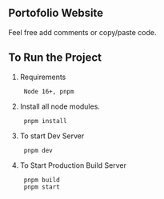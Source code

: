 ## Portofolio Website
Feel free add comments or copy/paste code.

## To Run the Project

1. Requirements
    
        Node 16+, pnpm

2. Install all node modules.
    
        pnpm install

3. To start Dev Server
        
        pnpm dev

3. To Start Production Build Server
    
        pnpm build
        pnpm start
